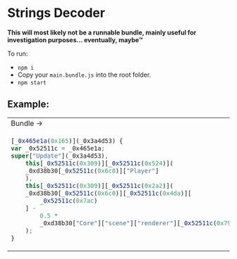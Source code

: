 # Strings Decoder
**This will most likely not be a runnable bundle, mainly useful for investigation purposes... eventually, maybe™**


To run:
- `npm i`
- Copy your `main.bundle.js` into the root folder.
- `npm start`


## Example:

<table>
<tr>
<td> Bundle -></td> <td> VampStrings </td>
</tr>
<tr>
<td>

```javascript
[_0x465e1a(0x165)](_0x3a4d53) {
var _0x52511c = _0x465e1a;
super["Update"](_0x3a4d53),
    this[_0x52511c(0x309)][_0x52511c(0x524)](
    _0xd38b30[_0x52511c(0x6c0)]["Player"]
    ),
    this[_0x52511c(0x309)][_0x52511c(0x2a2)](
    _0xd38b30[_0x52511c(0x6c0)][_0x52511c(0x4da)][
        _0x52511c(0x7ac)
    ] -
        0.5 *
        _0xd38b30["Core"]["scene"]["renderer"][_0x52511c(0x797)]
    );
}
```

</td>
<td>

```javascript
["Update"](_0x3a4d53) {
    var getStringAt = getStringAt;
    super["Update"](_0x3a4d53),
        this["image"]["copyPosition"](
            _0xd38b30["Core"]["Player"]
        ),
        this["image"]["setDepth"](
            _0xd38b30["Core"]["Player"][
                "depth"
            ] -
            0.5 *
            _0xd38b30["Core"]["scene"]["renderer"]["height"]
        );
}
```

</td>
</tr>
</table>
